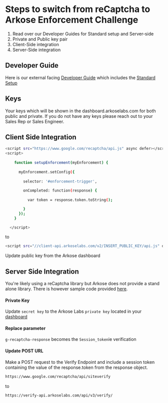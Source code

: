 # Steps to switch from reCaptcha to Arkose Enforcement Challenge

1. Read over our Developer Guides for Standard setup and Server-side 
2. Private and Public key pair
3. Client-Side integration
4. Server-Side integration

## Developer Guide
Here is our external facing [Developer Guide](https://arkoselabs.atlassian.net/wiki/spaces/DG/overview) which includes the [Standard Setup](https://arkoselabs.atlassian.net/wiki/spaces/DG/pages/214176229/Standard+Setup)

## Keys
Your keys which will be shown in the dashboard.arkoselabs.com for both public and private. If you do not have any keys please reach out to your Sales Rep or Sales Engineer. 

## Client Side Integration
```sh
<script src="https://www.google.com/recaptcha/api.js" async defer></script>
<script>
   
    function setupEnforcement(myEnforcement) {
      
      myEnforcement.setConfig({
        
        selector: '#enforcement-trigger',
        
        onCompleted: function(response) {
          
          var token = response.token.toString();

        }
      });
    }

  </script>
```
to 
```sh
<script src="//client-api.arkoselabs.com/v2/INSERT_PUBLIC_KEY/api.js" data-callback="setupEnforcement" async defer></script>
```
Update public key from the Arkose dashboard


## Server Side Integration

You're likely using a reCaptcha library but Arkose does not provide a stand alone library. There is however sample code provided [here](https://github.com/frostjohnAL/StandardSetup/blob/master/validate-token-v3.php).

#### Private Key
Update `secret key` to the Arkose Labs `private key` located in your [dashboard](https://dashboard.arkoselabs.com/)


#### Replace parameter
`g-recaptcha-response` becomes the `Session_token`ie verification


#### Update POST URL
Make a POST request to the Verify Endpoint and include a session token containing the value of the response.token from the response object.

```sh
https://www.google.com/recaptcha/api/siteverify
``` 
to 
```sh
https://verify-api.arkoselabs.com/api/v3/verify/
```



